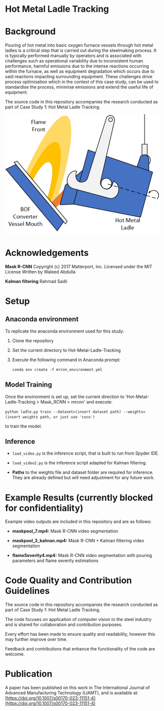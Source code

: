 # Hot Metal Ladle Tracking



# Background
Pouring of hot metal into basic oxygen furnace vessels through hot metal ladles is a critical step that is carried out during the steelmaking process. It is typically performed manually by operators and is associated with challenges such as operational variability due to inconsistent human performance, harmful emissions due to the intense reactions occurring within the furnace, as well as equipment degradation which occurs due to said reactions impacting surrounding equipment. These challenges drive process optimisation which in the context of this case study, can be used to standardise the process, minimise emissions and extend the useful life of equipment.

The source code in this repository accompanies the research conducted as part of Case Study 1: Hot Metal Ladle Tracking.

![Ladle Study Schematic](ladleSchematic.png)

# Acknowledgements

**Mask R-CNN**
Copyright (c) 2017 Matterport, Inc.
Licensed under the MIT License
Written by Waleed Abdulla


**Kalman filtering**
Rahmad Sadli

# Setup
## Anaconda environment
To replicate the anaconda environment used for this study:

 1. Clone the repository

 2. Set the current directory to Hot-Metal-Ladle-Tracking

 3. Execute the following command in Anaconda prompt:


	```conda env create -f mrcnn_environment.yml```


## Model Training

Once the environment is set up, set the current direction to 'Hot-Metal-Ladle-Tracking > Mask_RCNN > mrcnn' and execute:

```python ladle.py train --dataset=(insert dataset path) --weights=(insert weights path, or just use 'coco')```

to train the model.

## Inference

 - `load_video.py` is the inference script, that is built to run from
   Spyder IDE.
   
 - `load_video2.py` is the inference script adapted for Kalman filtering.
 - **Paths** to the weights file and dataset folder are required for
   inference. They are already defined but will need adjustment for any future work.


# Example Results (currently blocked for confidentiality)

Example video outputs are included in this repository and are as follows:

 - **maskpool_7.mp4:** Mask R-CNN video segmentation
 
 - **maskpool_3_kalman.mp4:** Mask R-CNN + Kalman filtering video segmentation
 - **flameSeverity4.mp4:** Mask R-CNN video segmentation with pouring parameters and flame severity estimations

# Code Quality and Contribution Guidelines
The source code in this repository accompanies the research conducted as part of Case Study 1: Hot Metal Ladle Tracking. 

The code focuses on application of computer vision to the steel industry and is shared for collaboration and contribution purposes. 

Every effort has been made to ensure quality and readability, however this may further improve over time.

Feedback and contributions that enhance the functionality of the code are welcome.

# Publication

A paper has been published on this work in The International Journal of Advanced Manufacturing Technology (IJAMT), and is available at: [https://doi.org/10.1007/s00170-023-11151-4](https://doi.org/10.1007/s00170-023-11151-4)

```
